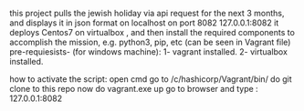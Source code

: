 this project pulls the jewish holiday via api request for the next 3 months, and displays it in json format on localhost on port 8082 127.0.0.1:8082
it deploys Centos7 on virtualbox , and then install the required components to accomplish the mission, e.g. python3, pip, etc (can be seen in Vagrant file)
pre-requiesists- (for windows machine):
1- vagrant installed. 
2- virtualbox installed. 

how to activate the script:
open cmd 
go to /c/hashicorp/Vagrant/bin/
do git clone to this repo
now do vagrant.exe up
go to browser and type : 127.0.0.1:8082
